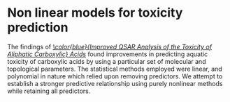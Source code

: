 # Non linear models for toxicity prediction

The findings of [*\color{blue}{Improved QSAR Analysis of the Toxicity of Aliphatic Carboxylic} Acids*](https://link.springer.com/article/10.1023/B:RUGC.0000018657.40304.45) found improvements in predicting aquatic toxicity of carboxylic acids by using a particular set of molecular and topological parameters. The statistical methods employed were linear, and polynomial in nature which relied upon removing predictors. We attempt to establish a stronger predictive relationship using purely nonlinear methods while retaining all predictors.
